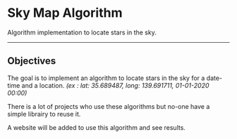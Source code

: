 # Sky Map Algorithm
Algorithm implementation to locate stars in the sky.

--------
## Objectives
The goal is to implement an algorithm to locate stars in the sky for a date-time and a location. *(ex : lat: 35.689487, long: 139.691711, 01-01-2020 00:00)*

There is a lot of projects who use these algorithms but no-one have a simple librairy to reuse it.

A website will be added to use this algorithm and see results.
